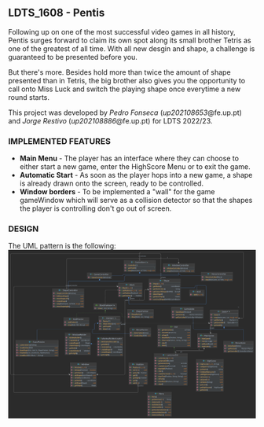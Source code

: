 ## LDTS_1608 - Pentis

Following up on one of the most successful video games in all history, Pentis surges forward to claim its own spot
along its small brother Tetris as one of the greatest of all time.
With all new desgin and shape, a challenge is guaranteed to be presented before you.

But there's more. Besides hold more than twice the amount of shape presented than in Tetris, the big brother also
gives you the opportunity to call onto Miss Luck and switch the playing shape once everytime a new round starts.

This project was developed by *Pedro Fonseca* (*up202108653*@fe.up.pt) and *Jorge Restivo* (*up202108886*@fe.up.pt)
for LDTS 2022/23.

### IMPLEMENTED FEATURES

- **Main Menu** - The player has an interface where they can choose to either
  start a new game, enter the HighScore Menu or to exit the game.
- **Automatic Start** - As soon as the player hops into a new game, a shape is already drawn onto the screen, ready to
  be controlled.
- **Window borders** - To be implemented a "wall" for the game gameWindow which will serve as a collision detector so that
  the shapes the player is controlling don't go out of screen.

### DESIGN

The UML pattern is the following:
![UML class diagram](docs/img.png)